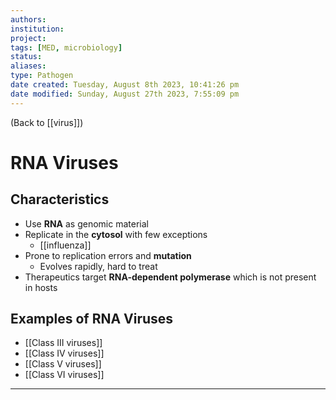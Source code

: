 ```yaml
---
authors: 
institution: 
project: 
tags: [MED, microbiology]
status: 
aliases: 
type: Pathogen
date created: Tuesday, August 8th 2023, 10:41:26 pm
date modified: Sunday, August 27th 2023, 7:55:09 pm
---
```


(Back to [[virus]])

# RNA Viruses

## Characteristics
- Use **RNA** as genomic material
- Replicate in the **cytosol** with few exceptions
	- [[influenza]]
- Prone to replication errors and **mutation**
	- Evolves rapidly, hard to treat
- Therapeutics target **RNA-dependent polymerase** which is not present in hosts
## Examples of RNA Viruses
- [[Class III viruses]]
- [[Class IV viruses]]
- [[Class V viruses]]
- [[Class VI viruses]]

---
